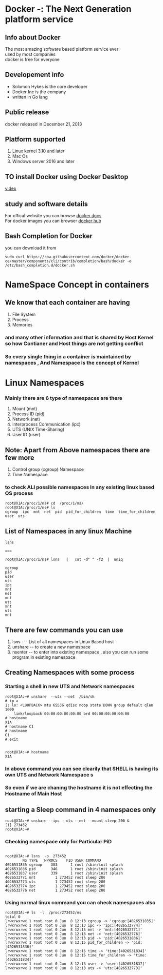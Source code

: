 # Docker -: The Next Generation platform service 
##  Info about Docker
The most amazing software based platform service ever <br/>
used by most companies <br/>
docker is free for everyone  <br/>

## Developement  info 
<ul>
	<li> Solomon Hykes is the core developer  </li>
	<li> Docker Inc is the company  </li>
	<li> written in Go lang  </li>
	
</ul>

## Public release 
docker released in December 21, 2013  <br/>

## Platform supported 
<ol>
	<li> Linux  kernel 3.10 and later </li>
	<li> Mac Os </li>
	<li> Windows server 2016 and later  </li>
</ol>

## TO install Docker using Docker Desktop 
[video](https://www.youtube.com/watch?v=LLXNjtrd4Zk&list=PLB2NsH6aVTpbH-a0Z96k-cc6XGEycdmNH)

## study and software details 
For offical website you can browse [docker docs](https://docs.docker.com/)  <br/>
For docker images you can browser  [docker hub](https://about.gitlab.com/) <br/> 

##  Bash Completion for Docker
you can download it from 
```
sudo curl https://raw.githubusercontent.com/docker/docker-ce/master/components/cli/contrib/completion/bash/docker -o /etc/bash_completion.d/docker.sh
```

# NameSpace  Concept in containers

## We know that each container are having 

1. File System 
2.  Process 
3.  Memories  

### and many other information and that is shared by  Host Kernel so how Contianer and Host things are not getting conflict 

###  So every single thing in a container is maintained by namespaces , And Namespace  is the concept of Kernel 

# Linux Namespaces 

###  Mainly there are 6 type of namespaces are there 

<ol>
	<li> Mount (mnt) </li>
	<li> Process ID (pid)  </li>
	<li> Network (net) </li>
	<li> Interprocess Communication (ipc) </li>
	<li> UTS (UNIX Time-Sharing)  </li>
	<li> User ID (user)  </li>
	

</ol>


## Note: Apart from Above namespaces there are few more 

1.  Control group (cgroup) Namespace
2.  Time Namespace

### to check ALl possible namespaces In any existing linux based OS process 

```
root@XIA:/proc/1/ns# cd  /proc/1/ns/
root@XIA:/proc/1/ns# ls
cgroup  ipc  mnt  net  pid  pid_for_children  time  time_for_children  user  uts

```


## List of Namespaces in any linux Machine 

```
lsns 

===

root@XIA:/proc/1/ns# lsns   |   cut -d" " -f2  |  uniq

cgroup
pid
user
uts
ipc
mnt
net
mnt
uts
mnt
uts
mnt

```

##  There are few commands you can use 

1. lsns --- List of all namespaces in Linux Based host
2. unshare  -- to create a new namespace 
3. nsenter  -- to enter into existing namespace , also you can run some program in existing namespace 


## Creating  Namespaces with some process 

###  Starting a shell in new UTS and Network namespaces 

```
root@XIA:~# unshare  --uts --net  /bin/sh 
# ip a 
1: lo: <LOOPBACK> mtu 65536 qdisc noop state DOWN group default qlen 1000
    link/loopback 00:00:00:00:00:00 brd 00:00:00:00:00:00
# hostname
XIA
# hostname C1	
# hostname
C1
# exit


root@XIA:~# hostname
XIA

```

### In above command you can see clearily that SHELL is having its own UTS and Network Namespace s
### So even if we are chaning the hostname it is not effecting the Hostname of Main Host 


## starting a Sleep command in 4 namespaces only 

```
root@XIA:~# unshare --ipc --uts --net --mount sleep 200 &
[1] 273452
root@XIA:~# 

```

### Checking namespace only for Particular PiD 

```

root@XIA:~# lsns  -p  273452 
        NS TYPE   NPROCS    PID USER COMMAND
4026531835 cgroup    383      1 root /sbin/init splash
4026531836 pid       346      1 root /sbin/init splash
4026531837 user      339      1 root /sbin/init splash
4026532771 mnt         1 273452 root sleep 200
4026532773 uts         1 273452 root sleep 200
4026532774 ipc         1 273452 root sleep 200
4026532776 net         1 273452 root sleep 200

```

### Using normal linux command you can check namespaces also 

```
root@XIA:~# ls  -l  /proc/273452/ns  
total 0
lrwxrwxrwx 1 root root 0 Jun  8 12:13 cgroup -> 'cgroup:[4026531835]'
lrwxrwxrwx 1 root root 0 Jun  8 12:13 ipc -> 'ipc:[4026532774]'
lrwxrwxrwx 1 root root 0 Jun  8 12:13 mnt -> 'mnt:[4026532771]'
lrwxrwxrwx 1 root root 0 Jun  8 12:13 net -> 'net:[4026532776]'
lrwxrwxrwx 1 root root 0 Jun  8 12:13 pid -> 'pid:[4026531836]'
lrwxrwxrwx 1 root root 0 Jun  8 12:15 pid_for_children -> 'pid:[4026531836]'
lrwxrwxrwx 1 root root 0 Jun  8 12:15 time -> 'time:[4026531834]'
lrwxrwxrwx 1 root root 0 Jun  8 12:15 time_for_children -> 'time:[4026531834]'
lrwxrwxrwx 1 root root 0 Jun  8 12:13 user -> 'user:[4026531837]'
lrwxrwxrwx 1 root root 0 Jun  8 12:13 uts -> 'uts:[4026532773]'

```





